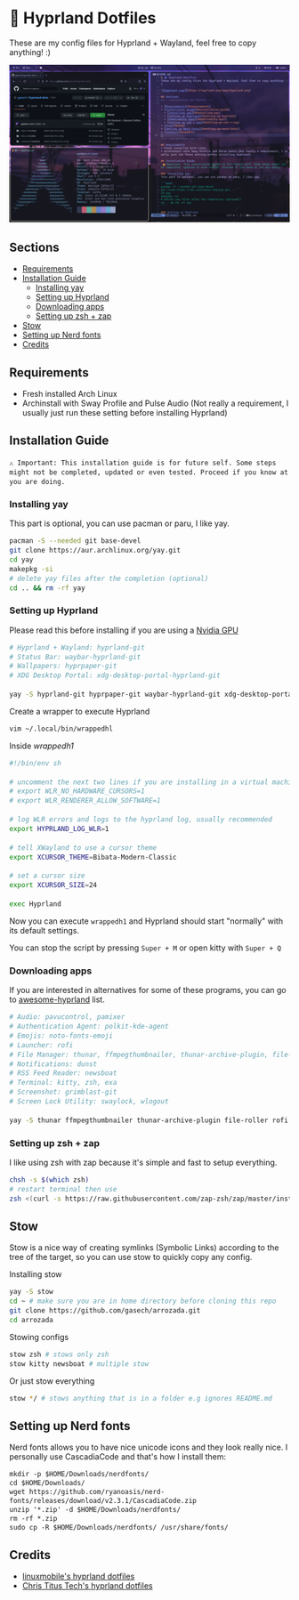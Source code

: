 # 🌌 Hyprland Dotfiles 
These are my config files for Hyprland + Wayland, feel free to copy anything! :)

![Screenshot](/screenshot.png)

## Sections
<!-- vim-markdown-toc Marked -->

* [Requirements](#requirements)
* [Installation Guide](#installation-guide)
  * [Installing yay](#installing-yay)
  * [Setting up Hyprland](#setting-up-hyprland)
  * [Downloading apps](#downloading-apps)
  * [Setting up zsh + zap](#setting-up-zsh-+-zap)
* [Stow](#stow)
* [Setting up Nerd fonts](#setting-up-nerd-fonts)
* [Credits](#credits)

<!-- vim-markdown-toc -->

## Requirements
* Fresh installed Arch Linux 
* Archinstall with Sway Profile and Pulse Audio (Not really a requirement, I usually just run these setting before installing Hyprland)

## Installation Guide 
`⚠️ Important: This installation guide is for future self. Some steps might not be completed, updated or even tested. Proceed if you know at you are doing.`

### Installing yay
This part is optional, you can use pacman or paru, I like yay.

```bash
pacman -S --needed git base-devel
git clone https://aur.archlinux.org/yay.git
cd yay
makepkg -si
# delete yay files after the completion (optional) 
cd .. && rm -rf yay
```

### Setting up Hyprland
Please read this before installing if you are using a [Nvidia GPU](https://wiki.hyprland.org/Nvidia/) 

```bash
# Hyprland + Wayland: hyprland-git
# Status Bar: waybar-hyprland-git
# Wallpapers: hyprpaper-git
# XDG Desktop Portal: xdg-desktop-portal-hyprland-git 

yay -S hyprland-git hyprpaper-git waybar-hyprland-git xdg-desktop-portal-hyprland-git
```

Create a wrapper to execute Hyprland 
```bash 
vim ~/.local/bin/wrappedhl
```
Inside *wrappedh1*
```bash
#!/bin/env sh

# uncomment the next two lines if you are installing in a virtual machine.
# export WLR_NO_HARDWARE_CURSORS=1
# export WLR_RENDERER_ALLOW_SOFTWARE=1

# log WLR errors and logs to the hyprland log, usually recommended 
export HYPRLAND_LOG_WLR=1

# tell XWayland to use a cursor theme
export XCURSOR_THEME=Bibata-Modern-Classic

# set a cursor size
export XCURSOR_SIZE=24

exec Hyprland
```

Now you can execute `wrappedh1` and Hyprland should start "normally" with its default settings. 

You can stop the script by pressing `Super + M` or open kitty with `Super + Q`

### Downloading apps
If you are interested in alternatives for some of these programs, you can go to [awesome-hyprland](https://github.com/hyprland-community/awesome-hyprland) list. 
```bash
# Audio: pavucontrol, pamixer
# Authentication Agent: polkit-kde-agent
# Emojis: noto-fonts-emoji
# Launcher: rofi 
# File Manager: thunar, ffmpegthumbnailer, thunar-archive-plugin, file-roller
# Notifications: dunst
# RSS Feed Reader: newsboat
# Terminal: kitty, zsh, exa 
# Screenshot: grimblast-git
# Screen Lock Utility: swaylock, wlogout

yay -S thunar ffmpegthumbnailer thunar-archive-plugin file-roller rofi polkit-kde-agent dunst noto-fonts-emoji pavucontrol pamixer kitty newsboat exa zsh grimblast-git swaylock wlogout
```

### Setting up zsh + zap 
I like using zsh with zap because it's simple and fast to setup everything.

```bash
chsh -s $(which zsh)
# restart terminal then use 
zsh <(curl -s https://raw.githubusercontent.com/zap-zsh/zap/master/install.zsh)
```

## Stow 
Stow is a nice way of creating symlinks (Symbolic Links) according to the tree of the target, so you can use stow to quickly copy any config. 

Installing stow
```bash
yay -S stow
cd ~ # make sure you are in home directory before cloning this repo
git clone https://github.com/gasech/arrozada.git
cd arrozada
```

Stowing configs
```bash
stow zsh # stows only zsh
stow kitty newsboat # multiple stow 
```

Or just stow everything
```bash
stow */ # stows anything that is in a folder e.g ignores README.md
```

## Setting up Nerd fonts
Nerd fonts allows you to have nice unicode icons and they look really nice. I personally use CascadiaCode and that's how I install them:

```
mkdir -p $HOME/Downloads/nerdfonts/
cd $HOME/Downloads/
wget https://github.com/ryanoasis/nerd-fonts/releases/download/v2.3.1/CascadiaCode.zip
unzip '*.zip' -d $HOME/Downloads/nerdfonts/
rm -rf *.zip
sudo cp -R $HOME/Downloads/nerdfonts/ /usr/share/fonts/
```

## Credits 
* [linuxmobile's hyprland dotfiles](https://github.com/linuxmobile/hyprland-dots)
* [Chris Titus Tech's hyprland dotfiles](https://github.com/ChrisTitusTech/hyprland-titus/)
